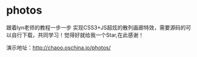 # photos
跟着lyn老师的教程一步一步 实现CSS3+JS超炫的散列画廊特效，需要源码的可以自行下载，共同学习！觉得好就给我一个Star,在此感谢！

演示地址：http://chaoo.oschina.io/photos/
